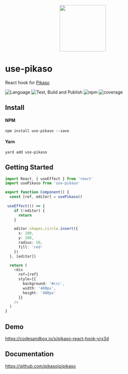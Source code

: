 <div align="center">
  <img src="assets/logo.svg" width="150" />
</div>

# use-pikaso
React hook for [Pikaso](https://github.com/pikasojs/pikaso)

![Language](https://badgen.net/badge/icon/typescript?icon=typescript&label=Language)
![Test, Build and Publish](https://github.com/pikasojs/use-pikaso/workflows/Test,%20Build%20and%20Publish/badge.svg)
![npm](https://badgen.net/npm/v/use-pikaso)
![coverage](https://img.shields.io/coveralls/github/pikasojs/use-pikaso)

## Install   

#### NPM
`npm install use-pikaso --save` 

#### Yarn
`yard add use-pikaso`

## Getting Started

```ts
import React, { useEffect } from 'react'
import usePikaso from 'use-pikaso'

export function Component() {
  const [ref, editor] = usePikaso()
  
 useEffect(() => {
    if (!editor) {
      return
    }

    editor.shapes.circle.insert({
      x: 200,
      y: 200,
      radius: 50,
      fill: 'red'
    })
  }, [editor])

  return (
    <div
      ref={ref}
      style={{
        background: '#ccc',
        width: '400px',
        height: '400px'
      }}
    />
  )
}
```

## Demo
https://codesandbox.io/s/pikaso-react-hook-vrx3d


## Documentation
https://github.com/pikasojs/pikaso
